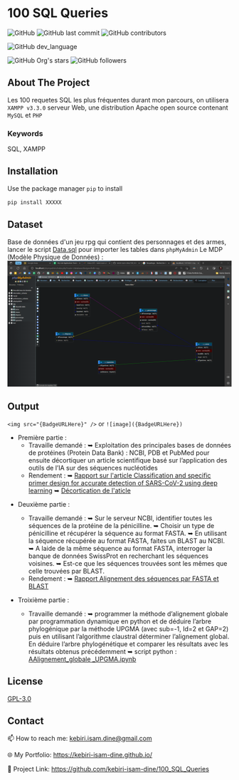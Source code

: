 # 100 SQL Queries



![GitHub](https://img.shields.io/github/license/kebiri-isam-dine/UniversityProjects?color=g&style=for-the-badge)
![GitHub last commit](https://img.shields.io/github/last-commit/kebiri-isam-dine/UniversityProjects?color=red&style=for-the-badge)
![GitHub contributors](https://img.shields.io/github/contributors/kebiri-isam-dine/UniversityProjects?color=yellow&style=for-the-badge)


![GitHub dev_language](https://img.shields.io/badge/SQL-005C84?style=flat&logo=maas&logoColor=white)

![GitHub Org's stars](https://img.shields.io/github/stars/kebiri-isam-dine?style=social)
![GitHub followers](https://img.shields.io/github/followers/kebiri-isam-dine?style=social)




## About The Project
Les 100 requetes SQL les plus fréquentes durant mon parcours, on utilisera ``XAMPP v3.3.0`` serveur Web, une distribution Apache open source contenant ``MySQL`` et ``PHP``


### Keywords

SQL, XAMPP




## Installation

Use the package manager `pip` to install 

```bash
pip install XXXXX
```




## Dataset
Base de données d'un jeu rpg qui contient des personnages et des armes, lancer le script [Data.sql](/Data.sql) pour importer les tables dans ``phpMyAdmin``
Le MDP (Modèle Physique de Données) : 
<img src="/Captures/MDP.png">

## Output

`<img src="{BadgeURLHere}" />` or `![image]({BadgeURLHere})`
- Première partie :
  * Travaille demandé :
➥ Exploitation des principales bases de données de protéines (Protein Data Bank) : NCBI, PDB et PubMed pour ensuite décortiquer un article scientifique basé sur l’application des outils de l’IA sur des séquences nucléotides
  * Rendement :
➥ [Rapport sur l'article Classification and specific primer design for accurate detection of SARS-CoV-2 using deep learning](Output/Rapport01.pdf)
➥ [Décortication de l'aticle](Output/Décortication_de_l'aticle.pdf)
  
* Deuxième partie :
  * Travaille demandé :
➥ Sur le serveur NCBI, identifier toutes les séquences de la protéine de la pénicilline.
➥ Choisir un type de pénicilline et récupérer la séquence au format FASTA.
➥ En utilisant la séquence récupérée au format FASTA, faites un BLAST au NCBI.
➥ A laide de la même séquence au format FASTA, interroger la banque de données SwissProt en recherchant les séquences voisines.
➥ Est-ce que les séquences trouvées sont les mêmes que celle trouvées par BLAST.
  * Rendement :
➥ [Rapport Alignement des séquences par FASTA et BLAST](Output/Rapport02.pdf)

* Troixième partie :
  * Travaille demandé :
  ➥ programmer la méthode d’alignement globale par programmation dynamique en python et de déduire l’arbre phylogénique par la méthode UPGMA (avec sub=-1, Id=2 et GAP=2) puis en utilisant l’algorithme claustral déterminer l’alignement global. En déduire l’arbre phylogénétique et comparer les résultats avec les résultats obtenus précédemment
  ➥ script python : [AAlignement_globale _UPGMA.ipynb](Alignement_globale%20_UPGMA.ipynb)





## License

[GPL-3.0](https://choosealicense.com/licenses/gpl-3.0/)


## Contact

📫 How to reach me: kebiri.isam.dine@gmail.com

🌐 My Portfolio: <https://kebiri-isam-dine.github.io/>

🔗 Project Link: <https://github.com/kebiri-isam-dine/100_SQL_Queries>
